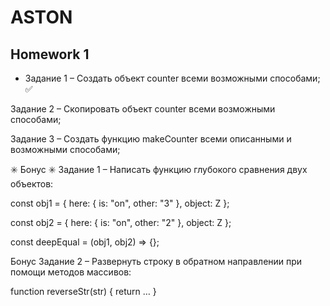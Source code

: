 # ASTON
## Homework 1

- Задание 1 – Создать объект counter всеми возможными способами; :white_check_mark:

Задание 2 – Скопировать объект counter всеми
 возможными способами;

Задание 3 – Создать функцию makeCounter всеми описанными и возможными способами;

:eight_spoked_asterisk: Бонус :eight_spoked_asterisk:
Задание 1 –
Написать функцию глубокого сравнения двух объектов:


const obj1 = { here: { is:
"on", other: "3" }, object: Z };

const obj2 = { here: { is:
"on", other: "2" }, object: Z };

const deepEqual =
(obj1, obj2) => {};


Бонус Задание 2 –
Развернуть строку в обратном направлении при помощи методов массивов:

function reverseStr(str) {
  return …
}
